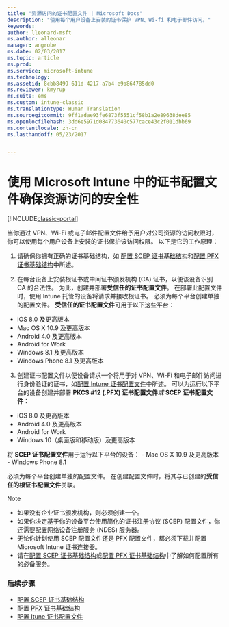 ```yaml
---
title: "资源访问的证书配置文件 | Microsoft Docs"
description: "使用每个用户设备上安装的证书保护 VPN、Wi-fi 和电子邮件访问。"
keywords: 
author: lleonard-msft
ms.author: alleonar
manager: angrobe
ms.date: 02/03/2017
ms.topic: article
ms.prod: 
ms.service: microsoft-intune
ms.technology: 
ms.assetid: 8cbb8499-611d-4217-a7b4-e9b864785dd0
ms.reviewer: kmyrup
ms.suite: ems
ms.custom: intune-classic
ms.translationtype: Human Translation
ms.sourcegitcommit: 9ff1adae93fe6873f5551cf58b1a2e89638dee85
ms.openlocfilehash: 3dd6e5971d084773640c577cace43c2f011dbb69
ms.contentlocale: zh-cn
ms.lasthandoff: 05/23/2017


---
```


# <a name="secure-resource-access-with-certificate-profiles-in-microsoft-intune"></a>使用 Microsoft Intune 中的证书配置文件确保资源访问的安全性

[!INCLUDE[classic-portal](../includes/classic-portal.md)]

当你通过 VPN、Wi-Fi 或电子邮件配置文件给予用户对公司资源的访问权限时，你可以使用每个用户设备上安装的证书保护该访问权限。 以下是它的工作原理：

1. 请确保你拥有正确的证书基础结构，如 [配置 SCEP 证书基础结构](configure-certificate-infrastructure-for-scep.md)和[配置 PFX 证书基础结构](configure-certificate-infrastructure-for-pfx.md)中所述。

2. 在每台设备上安装根证书或中间证书颁发机构 (CA) 证书，以便该设备识别 CA 的合法性。 为此，创建并部署**受信任的证书配置文件**。 在部署此配置文件时，使用 Intune 托管的设备将请求并接收根证书。 必须为每个平台创建单独的配置文件。 **受信任的证书配置文件**可用于以下这些平台：
 -  iOS 8.0 及更高版本
 -  Mac OS X 10.9 及更高版本
 -  Android 4.0 及更高版本
 -  Android for Work
 -  Windows 8.1 及更高版本
 -  Windows Phone 8.1 及更高版本

3. 创建证书配置文件以便设备请求一个将用于对 VPN、Wi-Fi 和电子邮件访问进行身份验证的证书，如[配置 Intune 证书配置文件](configure-intune-certificate-profiles.md)中所述。 可以为运行以下平台的设备创建并部署 **PKCS #12 (.PFX) 证书配置文件***或* **SCEP 证书配置文件**：

  -  iOS 8.0 及更高版本
  -  Android 4.0 及更高版本
  -  Android for Work
  -  Windows 10（桌面版和移动版）及更高版本

  将 **SCEP 证书配置文件**用于运行以下平台的设备：
    -   Mac OS X 10.9 及更高版本
    -   Windows Phone 8.1

必须为每个平台创建单独的配置文件。 在创建配置文件时，将其与已创建的**受信任的根证书配置文件**关联。

> [!NOTE]           
> - 如果没有企业证书颁发机构，则必须创建一个。
>- 如果你决定基于你的设备平台使用简化的证书注册协议 (SCEP) 配置文件，你还需要配置网络设备注册服务 (NDES) 服务器。
>-  无论你计划使用 SCEP 配置文件还是 PFX 配置文件，都必须下载并配置 Microsoft Intune 证书连接器。
>-  请在[配置 SCEP 证书基础结构](configure-certificate-infrastructure-for-scep.md)或[配置 PFX 证书基础结构](configure-certificate-infrastructure-for-pfx.md)中了解如何配置所有的必备服务。

### <a name="next-steps"></a>后续步骤
- [配置 SCEP 证书基础结构](configure-certificate-infrastructure-for-scep.md)
- [配置 PFX 证书基础结构](configure-certificate-infrastructure-for-pfx.md)
- [配置 Itune 证书配置文件](configure-intune-certificate-profiles.md)

